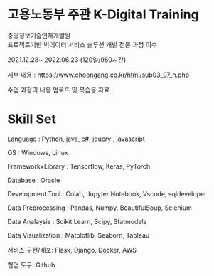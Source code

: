 
# 고용노동부 주관 K-Digital Training #

중앙정보기술인재개발원 
<br>
프로젝트기반 빅데이터 서비스 솔루션 개발 전문 과정 이수

2021.12.28~ 2022.06.23 (120일/960시간)

세부 내용 : https://www.choongang.co.kr/html/sub03_07_n.php

수업 과정의 내용 업로드 및 복습용 자료


# Skill Set #

Language : Python, java, c#, jquery , javascript

OS : Windows, Linux

Framework+Library : Tensorflow, Keras, PyTorch

Database : Oracle

Development Tool : Colab, Jupyter Notebook, Vscode, sqldeveloper

Data Preprocessing : Pandas, Numpy, BeautifulSoup, Selenium

Data Analaysis : Scikit Learn, Scipy, Statmodels

Data Visualization : Matplotlib, Seaborn, Tableau

서비스 구현/배포: Flask, Django, Docker, AWS 

협업 도구: Github
